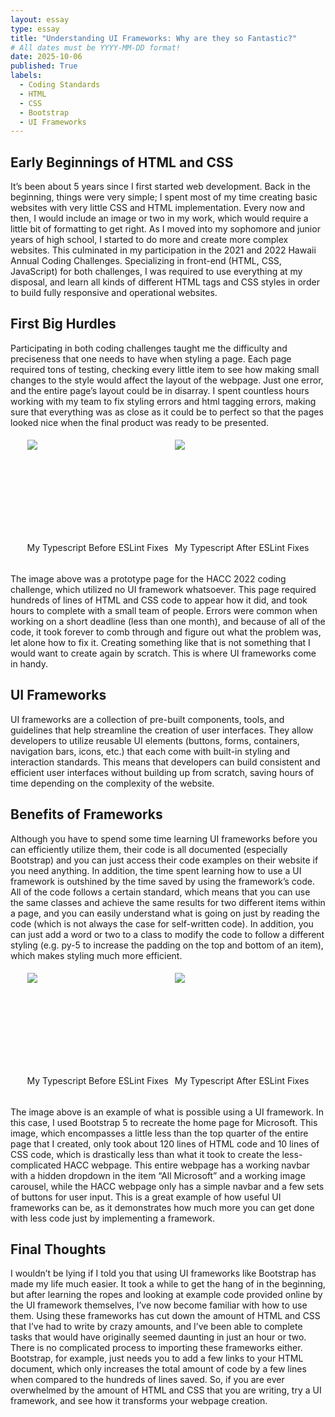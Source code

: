 ```yaml
---
layout: essay
type: essay
title: "Understanding UI Frameworks: Why are they so Fantastic?"
# All dates must be YYYY-MM-DD format!
date: 2025-10-06
published: True
labels:
  - Coding Standards
  - HTML
  - CSS
  - Bootstrap
  - UI Frameworks
---
```


## Early Beginnings of HTML and CSS

It’s been about 5 years since I first started web development. Back in the beginning, things were very simple; I spent most of my time creating basic websites with very little CSS and HTML implementation. Every now and then, I would include an image or two in my work, which would require a little bit of formatting to get right. As I moved into my sophomore and junior years of high school, I started to do more and create more complex websites. This culminated in my participation in the 2021 and 2022 Hawaii Annual Coding Challenges. Specializing in front-end (HTML, CSS, JavaScript) for both challenges, I was required to use everything at my disposal, and learn all kinds of different HTML tags and CSS styles in order to build fully responsive and operational websites.

## First Big Hurdles

Participating in both coding challenges taught me the difficulty and preciseness that one needs to have when styling a page. Each page required tons of testing, checking every little item to see how making small changes to the style would affect the layout of the webpage. Just one error, and the entire page’s layout could be in disarray. I spent countless hours working with my team to fix styling errors and html tagging errors, making sure that everything was as close as it could be to perfect so that the pages looked nice when the final product was ready to be presented.

<div class="text-center pe-4">
  <div style="display: flex; flex-wrap: wrap; justify-content: center; align-items: center">
    <div style="margin: 5px">
      <img style="min-height: 150px; max-height:600px; height:auto" src="../img/E28_Coding_Standards_Essay_Image_BeforeESLintFix.png">
      <p style="text-align: center;">My Typescript Before ESLint Fixes</p>
    </div>
    <div style="margin: 5px">
      <img style="min-height: 150px; max-height:600px; height:auto" src="../img/E28_Coding_Standards_Essay_Image_AfterESLintFix.png">
      <p style="text-align: center;">My Typescript After ESLint Fixes</p>
    </div>
  </div>
</div>

The image above was a prototype page for the HACC 2022 coding challenge, which utilized no UI framework whatsoever. This page required hundreds of lines of HTML and CSS code to appear how it did, and took hours to complete with a small team of people. Errors were common when working on a short deadline (less than one month), and because of all of the code, it took forever to comb through and figure out what the problem was, let alone how to fix it. Creating something like that is not something that I would want to create again by scratch. This is where UI frameworks come in handy.

## UI Frameworks

UI frameworks are a collection of pre-built components, tools, and guidelines that help streamline the creation of user interfaces. They allow developers to utilize reusable UI elements (buttons, forms, containers, navigation bars, icons, etc.) that each come with built-in styling and interaction standards. This means that developers can build consistent and efficient user interfaces without building up from scratch, saving hours of time depending on the complexity of the website.

## Benefits of Frameworks

Although you have to spend some time learning UI frameworks before you can efficiently utilize them, their code is all documented (especially Bootstrap) and you can just access their code examples on their website if you need anything. In addition, the time spent learning how to use a UI framework is outshined by the time saved by using the framework’s code. All of the code follows a certain standard, which means that you can use the same classes and achieve the same results for two different items within a page, and you can easily understand what is going on just by reading the code (which is not always the case for self-written code). In addition, you can just add a word or two to a class to modify the code to follow a different styling (e.g. py-5 to increase the padding on the top and bottom of an item), which makes styling much more efficient.

<div class="text-center pe-4">
  <div style="display: flex; flex-wrap: wrap; justify-content: center; align-items: center">
    <div style="margin: 5px">
      <img style="min-height: 150px; max-height:600px; height:auto" src="../img/E28_Coding_Standards_Essay_Image_BeforeESLintFix.png">
      <p style="text-align: center;">My Typescript Before ESLint Fixes</p>
    </div>
    <div style="margin: 5px">
      <img style="min-height: 150px; max-height:600px; height:auto" src="../img/E28_Coding_Standards_Essay_Image_AfterESLintFix.png">
      <p style="text-align: center;">My Typescript After ESLint Fixes</p>
    </div>
  </div>
</div>

The image above is an example of what is possible using a UI framework. In this case, I used Bootstrap 5 to recreate the home page for Microsoft. This image, which encompasses a little less than the top quarter of the entire page that I created, only took about 120 lines of HTML code and 10 lines of CSS code, which is drastically less than what it took to create the less-complicated HACC webpage. This entire webpage has a working navbar with a hidden dropdown in the item “All Microsoft” and a working image carousel, while the HACC webpage only has a simple navbar and a few sets of buttons for user input. This is a great example of how useful UI frameworks can be, as it demonstrates how much more you can get done with less code just by implementing a framework.

## Final Thoughts

I wouldn’t be lying if I told you that using UI frameworks like Bootstrap has made my life much easier. It took a while to get the hang of in the beginning, but after learning the ropes and looking at example code provided online by the UI framework themselves, I’ve now become familiar with how to use them. Using these frameworks has cut down the amount of HTML and CSS that I’ve had to write by crazy amounts, and I’ve been able to complete tasks that would have originally seemed daunting in just an hour or two. There is no complicated process to importing these frameworks either. Bootstrap, for example, just needs you to add a few links to your HTML document, which only increases the total amount of code by a few lines when compared to the hundreds of lines saved. So, if you are ever overwhelmed by the amount of HTML and CSS that you are writing, try a UI framework, and see how it transforms your webpage creation.
